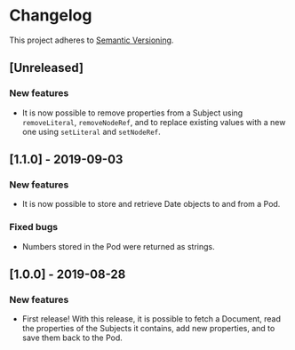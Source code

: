 # Changelog

This project adheres to [Semantic Versioning](http://semver.org/spec/v2.0.0.html).

## [Unreleased]

### New features

- It is now possible to remove properties from a Subject using `removeLiteral`, `removeNodeRef`, and to replace existing values with a new one using `setLiteral` and `setNodeRef`.

## [1.1.0] - 2019-09-03

### New features

- It is now possible to store and retrieve Date objects to and from a Pod.

### Fixed bugs

- Numbers stored in the Pod were returned as strings.

## [1.0.0] - 2019-08-28

### New features

- First release! With this release, it is possible to fetch a Document, read the properties of the Subjects it contains, add new properties, and to save them back to the Pod.
